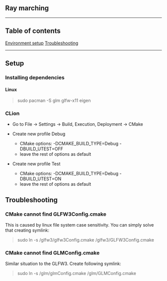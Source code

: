 ## Ray marching

---

## Table of contents

[Environment setup](#setup)
[Troubleshooting](#troubleshooting)

---

## Setup

### Installing dependencies

#### Linux

> sudo pacman -S glm glfw-x11 eigen

### CLion

- Go to File -> Settings -> Build, Execution, Deployment -> CMake
- Create new profile Debug
    - CMake options: -DCMAKE_BUILD_TYPE=Debug -DBUILD_UTEST=OFF
    - leave the rest of options as default

- Create new profile Test
    - CMake options: -DCMAKE_BUILD_TYPE=Debug -DBUILD_UTEST=ON
    - leave the rest of options as default

## Troubleshooting

### CMake cannot find GLFW3Config.cmake

This is caused by linux file system case sensitivity. You can simply solve that creating symlink:

> sudo ln -s <cmake-libs>/glfw3/glfw3Config.cmake <cmake-libs>/glfw3/GLFW3Config.cmake


### CMake cannot find GLMConfig.cmake

Similar situation to the GLFW3. Create following symlink:

> sudo ln -s <cmake-libs>/glm/glmConfig.cmake <cmake-libs>/glm/GLMConfig.cmake